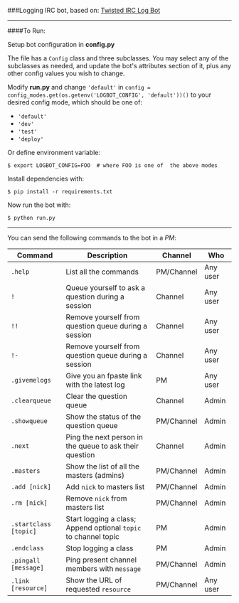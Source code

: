 ###Logging IRC bot, based on: [Twisted IRC Log Bot](http://twistedmatrix.com/documents/current/words/examples/ircLogBot.py)

---

####To Run:

Setup bot configuration in **config.py**

The file has a `Config` class and three subclasses. You may select any
of the subclasses as needed, and update the bot's attributes section of
it, plus any other config values you wish to change.

Modify **run.py** and change `'default'` in `config = config_modes.get(os.getenv('LOGBOT_CONFIG', 'default'))()` to your desired config mode, which should be one of:

* `'default'`
* `'dev'`
* `'test'`
* `'deploy'`

Or define environment variable:

    $ export LOGBOT_CONFIG=FOO  # where FOO is one of  the above modes

Install dependencies with:

    $ pip install -r requirements.txt

Now run the bot with:

    $ python run.py

---

You can send the following commands to the bot in a _PM_:

|Command|Description|Channel|Who|
|---|---|---|---|
|`.help`|List all the commands|PM/Channel|Any user|
|`!`|Queue yourself to ask a question during a session|Channel|Any user|
|`!!`|Remove yourself from question queue during a session|Channel|Any user|
|`!-`|Remove yourself from question queue during a session|Channel|Any user|
|`.givemelogs`|Give you an fpaste link with the latest log|PM|Any user|
|`.clearqueue`|Clear the question queue|Channel|Admin|
|`.showqueue`|Show the status of the question queue|PM/Channel|Admin|
|`.next`|Ping the next person in the queue to ask their question|Channel|Admin|
|`.masters`|Show the list of all the masters (admins)|PM/Channel|Admin|
|`.add [nick]`|Add `nick` to masters list|PM/Channel|Admin|
|`.rm [nick]`|Remove `nick` from masters list|PM/Channel|Admin|
|`.startclass [topic]`|Start logging a class; Append optional `topic` to channel topic|PM|Admin|
|`.endclass`|Stop logging a class|PM|Admin|
|`.pingall [message]`|Ping present channel members with `message`|PM/Channel|Admin|
|`.link [resource]`|Show the URL of requested `resource`|PM/Channel|Any user|
